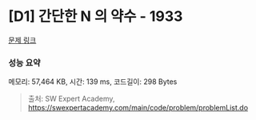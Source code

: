 # [D1] 간단한 N 의 약수 - 1933 

[문제 링크](https://swexpertacademy.com/main/code/problem/problemDetail.do?contestProbId=AV5PhcWaAKIDFAUq) 

### 성능 요약

메모리: 57,464 KB, 시간: 139 ms, 코드길이: 298 Bytes



> 출처: SW Expert Academy, https://swexpertacademy.com/main/code/problem/problemList.do